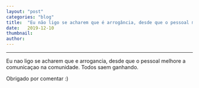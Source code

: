 ```yaml
---
layout:	"post"
categories:	"blog"
title:	"Eu não ligo se acharem que é arrogância, desde que o pessoal melhore a comunicação na comunidade."
date:	2019-12-10
thumbnail:	
author:	
---
```


* * *

Eu nao ligo se acharem que e arrogancia, desde que o pessoal melhore a
comunicaçao na comunidade. Todos saem ganhando.

Obrigado por comentar :)

